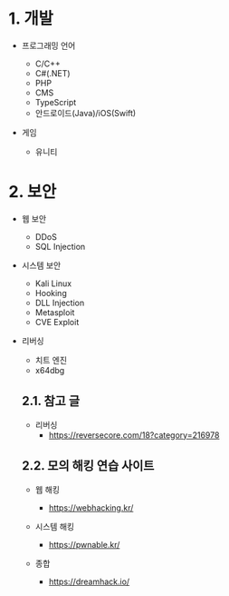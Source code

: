 # 1. 개발
+ 프로그래밍 언어
  + C/C++
  + C#(.NET)
  + PHP
  + CMS
  + TypeScript
  + 안드로이드(Java)/iOS(Swift)
  
+ 게임
  + 유니티


# 2. 보안
+ 웹 보안
  + DDoS
  + SQL Injection

+ 시스템 보안
  + Kali Linux
  + Hooking
  + DLL Injection  
  + Metasploit
  + CVE Exploit
  
+ 리버싱
  + 치트 엔진
  + x64dbg
  
  ## 2.1. 참고 글
  + 리버싱
    + https://reversecore.com/18?category=216978
  
  ## 2.2. 모의 해킹 연습 사이트
  + 웹 해킹
    + https://webhacking.kr/
    
  + 시스템 해킹
    + https://pwnable.kr/
    
  + 종합
    + https://dreamhack.io/
